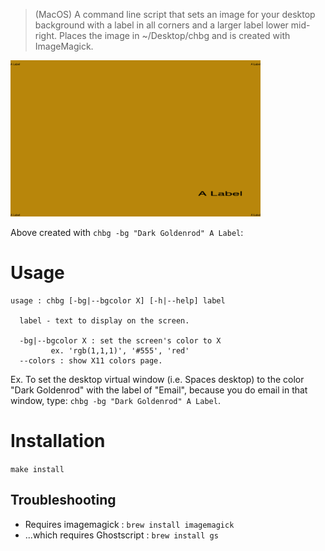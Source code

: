 
> (MacOS) A command line script that sets an image for your desktop background with a label in all corners and a larger label lower mid-right. Places the image in ~/Desktop/chbg and is created with ImageMagick.


<img src="./imgs/backgroundimage.33699.png" alt="Example background image created" width="400" />

Above created with `chbg -bg "Dark Goldenrod" A Label`:


# Usage

```
usage : chbg [-bg|--bgcolor X] [-h|--help] label

  label - text to display on the screen.

  -bg|--bgcolor X : set the screen's color to X
         ex. 'rgb(1,1,1)', '#555', 'red'
  --colors : show X11 colors page.

```

Ex. To set the desktop virtual window (i.e. Spaces desktop) to the color "Dark Goldenrod" with the label of "Email", because you do email in that window, type: `chbg -bg "Dark Goldenrod" A Label`.


# Installation

`make install`

## Troubleshooting

- Requires imagemagick : `brew install imagemagick`
-   ...which requires Ghostscript : `brew install gs`

